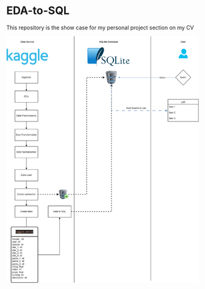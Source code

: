 # EDA-to-SQL
This repository is the show case for my personal project section on my CV


![screenshot](screenshot.png)
